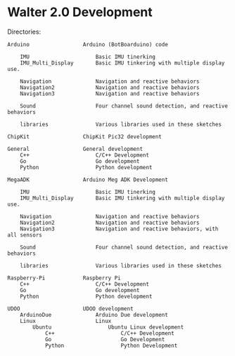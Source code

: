 Walter 2.0 Development
======================

Directories:

	Arduino					Arduino (BotBoarduino) code

		IMU						Basic IMU tinerking
		IMU_Multi_Display		Basic IMU tinkering with multiple display use.
		
		Navigation				Navigation and reactive behaviors
		Navigation2				Navigation and reactive behaviors
		Navigation3				Navigation and reactive behaviors

		Sound					Four channel sound detection, and reactive behaviors

		libraries				Various libraries used in these sketches

	ChipKit					ChipKit Pic32 development

	General					General development
		C++						C/C++ Development
		Go						Go development
		Python					Python development

	MegaADK					Arduino Meg ADK Development

		IMU						Basic IMU tinerking
		IMU_Multi_Display		Basic IMU tinkering with multiple display use.
		
		Navigation				Navigation and reactive behaviors
		Navigation2				Navigation and reactive behaviors
		Navigation3				Navigation and reactive behaviors, with all sensors

		Sound					Four channel sound detection, and reactive behaviors

		libraries				Various libraries used in these sketches

	Raspberry-Pi			Raspberry Pi
		C++						C/C++ Development
		Go						Go development
		Python					Python development

	UDOO					UDOO development
		ArduinoDue				Arduino Due development
		Linux					Linux
			Ubuntu					Ubuntu Linux development
				C++						C/C++ Development
				Go						Go Development
				Python					Python Development
